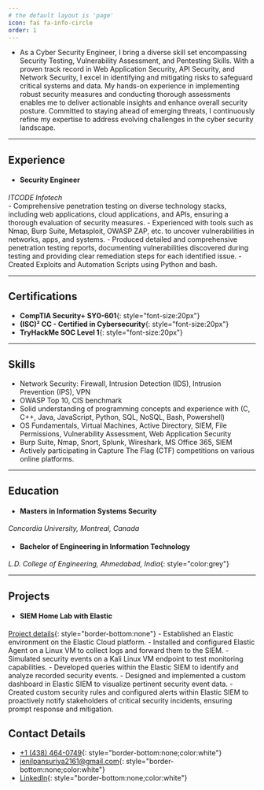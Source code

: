 ```yaml
---
# the default layout is 'page'
icon: fas fa-info-circle
order: 1
---
```

- As a Cyber Security Engineer, I bring a diverse skill set encompassing Security Testing, Vulnerability Assessment, and Pentesting Skills. With a proven track record in Web Application Security, API Security, and Network Security, I excel in identifying and mitigating risks to safeguard critical systems and data. My hands-on experience in implementing robust security measures and conducting thorough assessments enables me to deliver actionable insights and enhance overall security posture. Committed to staying ahead of emerging threats, I continuously refine my expertise to address evolving challenges in the cyber security landscape.

---

## Experience
- #### **Security Engineer**
*ITCODE Infotech*<br>
    - Comprehensive penetration testing on diverse technology stacks, including web applications, cloud applications, and APIs, ensuring a thorough evaluation of security measures.
    - Experienced with tools such as Nmap, Burp Suite, Metasploit, OWASP ZAP, etc. to uncover vulnerabilities in networks, apps, and systems.
    - Produced detailed and comprehensive penetration testing reports, documenting vulnerabilities discovered during testing and providing clear remediation steps for each identified issue.
    - Created Exploits and Automation Scripts using Python and bash.


---

## Certifications
- **CompTIA Security+ SY0-601**{: style="font-size:20px"}
- **(ISC)² CC - Certified in Cybersecurity**{: style="font-size:20px"}
- **TryHackMe SOC Level 1**{: style="font-size:20px"}

---

## Skills

- Network Security: Firewall, Intrusion Detection (IDS), Intrusion Prevention (IPS), VPN
- OWASP Top 10, CIS benchmark
- Solid understanding of programming concepts and experience with (C, C++, Java, JavaScript, Python, SQL, NoSQL, Bash,
Powershell)
- OS Fundamentals, Virtual Machines, Active Directory, SIEM, File Permissions, Vulnerability Assessment, Web Application Security
- Burp Suite, Nmap, Snort, Splunk, Wireshark, MS Office 365, SIEM
- Actively participating in Capture The Flag (CTF) competitions on various online platforms.

---

## Education
- #### **Masters in Information Systems Security**
*Concordia University, Montreal, Canada*

- #### **Bachelor of Engineering in Information Technology**
*L.D. College of Engineering, Ahmedabad, India*{: style="color:grey"}

---

## Projects
- #### SIEM Home Lab with Elastic
[Project details](/posts/SIEM-home-lab/){: style="border-bottom:none"}
    - Established an Elastic environment on the Elastic Cloud platform.
    - Installed and configured Elastic Agent on a Linux VM to collect logs and forward them to the SIEM.
    - Simulated security events on a Kali Linux VM endpoint to test monitoring capabilities.
    - Developed queries within the Elastic SIEM to identify and analyze recorded security events.
    - Designed and implemented a custom dashboard in Elastic SIEM to visualize pertinent security event data.
    - Created custom security rules and configured alerts within Elastic SIEM to proactively notify stakeholders of critical security incidents, ensuring prompt response and mitigation.

## Contact Details
- [+1 (438) 464-0749](tel:+14384640749){: style="border-bottom:none;color:white"}
- [jenilpansuriya2161@gmail.com](mailto:jenilpansuriya2161@gmail.com){: style="border-bottom:none;color:white"}
- [LinkedIn](https://linkedin.com/in/jenil-pansuriya-455a4119a/){: style="border-bottom:none;color:white"}
